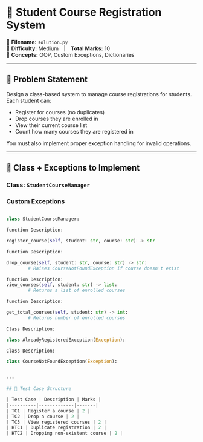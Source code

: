 # 🧠 Student Course Registration System

📁 **Filename:** `solution.py`  
🧪 **Difficulty:** Medium | **Total Marks:** 10  
📘 **Concepts:** OOP, Custom Exceptions, Dictionaries

---

## 📌 Problem Statement

Design a class-based system to manage course registrations for students. Each student can:

- Register for courses (no duplicates)
- Drop courses they are enrolled in
- View their current course list
- Count how many courses they are registered in

You must also implement proper exception handling for invalid operations.

---

## 🧱 Class + Exceptions to Implement

### Class: `StudentCourseManager`



### Custom Exceptions

```python

class StudentCourseManager:

function Description: 

register_course(self, student: str, course: str) -> str

function Description: 

drop_course(self, student: str, course: str) -> str:
        # Raises CourseNotFoundException if course doesn't exist

function Description: 
view_courses(self, student: str) -> list:
        # Returns a list of enrolled courses

function Description: 

get_total_courses(self, student: str) -> int:
        # Returns number of enrolled courses

Class Description:

class AlreadyRegisteredException(Exception):

Class Description:

class CourseNotFoundException(Exception):


---

## 🧪 Test Case Structure

| Test Case | Description | Marks |
|----------|-------------|-------|
| TC1 | Register a course | 2 |
| TC2 | Drop a course | 2 |
| TC3 | View registered courses | 2 |
| HTC1 | Duplicate registration | 2 |
| HTC2 | Dropping non-existent course | 2 |
